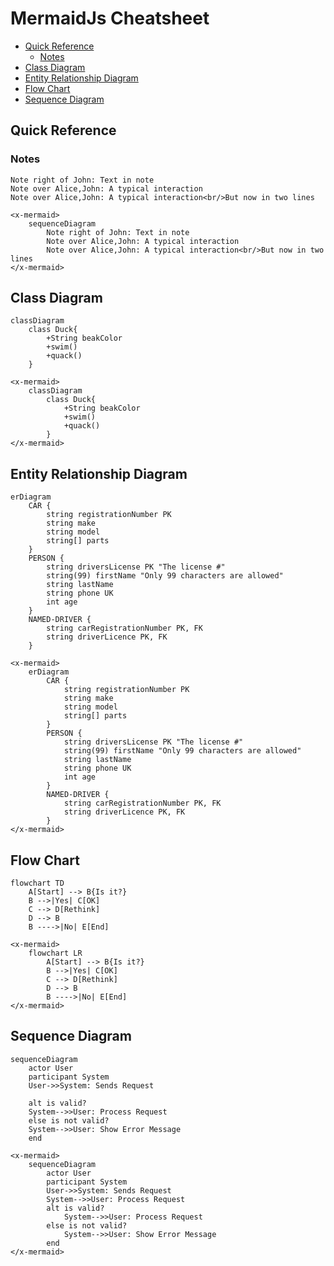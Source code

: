 # MermaidJs Cheatsheet

- [Quick Reference](#quick-reference)
  - [Notes](#notes)
- [Class Diagram](#class-diagram)
- [Entity Relationship Diagram](#entity-relationship-diagram)
- [Flow Chart](#flow-chart)
- [Sequence Diagram](#sequence-diagram)

## Quick Reference

### Notes

```
Note right of John: Text in note
Note over Alice,John: A typical interaction
Note over Alice,John: A typical interaction<br/>But now in two lines
```

```mermaid +parse
<x-mermaid>
    sequenceDiagram
        Note right of John: Text in note
        Note over Alice,John: A typical interaction
        Note over Alice,John: A typical interaction<br/>But now in two lines
</x-mermaid>
```

## Class Diagram

```
classDiagram
    class Duck{
        +String beakColor
        +swim()
        +quack()
    }
```
    
```mermaid +parse
<x-mermaid>
    classDiagram
        class Duck{
            +String beakColor
            +swim()
            +quack()
        }
</x-mermaid>
```

## Entity Relationship Diagram
```
erDiagram
    CAR {
        string registrationNumber PK
        string make
        string model
        string[] parts
    }
    PERSON {
        string driversLicense PK "The license #"
        string(99) firstName "Only 99 characters are allowed"
        string lastName
        string phone UK
        int age
    }
    NAMED-DRIVER {
        string carRegistrationNumber PK, FK
        string driverLicence PK, FK
    }
```
    
```mermaid +parse
<x-mermaid>
    erDiagram
        CAR {
            string registrationNumber PK
            string make
            string model
            string[] parts
        }
        PERSON {
            string driversLicense PK "The license #"
            string(99) firstName "Only 99 characters are allowed"
            string lastName
            string phone UK
            int age
        }
        NAMED-DRIVER {
            string carRegistrationNumber PK, FK
            string driverLicence PK, FK
        }
</x-mermaid>
```

## Flow Chart

```
flowchart TD
    A[Start] --> B{Is it?}
    B -->|Yes| C[OK]
    C --> D[Rethink]
    D --> B
    B ---->|No| E[End]
```

```mermaid +parse
<x-mermaid>
    flowchart LR
        A[Start] --> B{Is it?}
        B -->|Yes| C[OK]
        C --> D[Rethink]
        D --> B
        B ---->|No| E[End]
</x-mermaid>
```  

## Sequence Diagram

```
sequenceDiagram
    actor User
    participant System
    User->>System: Sends Request

    alt is valid?
    System-->>User: Process Request
    else is not valid?
    System-->>User: Show Error Message
    end
```

```mermaid +parse
<x-mermaid>
    sequenceDiagram
        actor User
        participant System
        User->>System: Sends Request
        System-->>User: Process Request
        alt is valid?
            System-->>User: Process Request
        else is not valid?
            System-->>User: Show Error Message
        end
</x-mermaid>
```